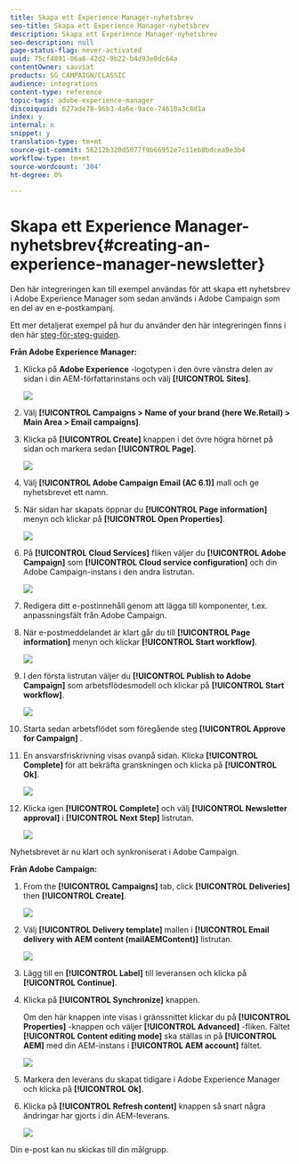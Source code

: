 ```yaml
---
title: Skapa ett Experience Manager-nyhetsbrev
seo-title: Skapa ett Experience Manager-nyhetsbrev
description: Skapa ett Experience Manager-nyhetsbrev
seo-description: null
page-status-flag: never-activated
uuid: 75cf4891-06a6-42d2-9b22-b4d93e0dc64a
contentOwner: sauviat
products: SG_CAMPAIGN/CLASSIC
audience: integrations
content-type: reference
topic-tags: adobe-experience-manager
discoiquuid: 627ade78-96b3-4a6e-9ace-74610a3c8d1a
index: y
internal: n
snippet: y
translation-type: tm+mt
source-git-commit: 56212b320d5077f9b66952e7c11eb8bdcea9e3b4
workflow-type: tm+mt
source-wordcount: '304'
ht-degree: 0%

---
```



# Skapa ett Experience Manager-nyhetsbrev{#creating-an-experience-manager-newsletter}

Den här integreringen kan till exempel användas för att skapa ett nyhetsbrev i Adobe Experience Manager som sedan används i Adobe Campaign som en del av en e-postkampanj.

Ett mer detaljerat exempel på hur du använder den här integreringen finns i den här [steg-för-steg-guiden](https://docs.campaign.adobe.com/doc/AC/getting_started/EN/aem.html).

**Från Adobe Experience Manager:**

1. Klicka på **Adobe Experience** -logotypen i den övre vänstra delen av sidan i din AEM-författarinstans och välj **[!UICONTROL Sites]**.

   ![](assets/aem_uc_1.png)

1. Välj **[!UICONTROL Campaigns > Name of your brand (here We.Retail) > Main Area > Email campaigns]**.
1. Klicka på **[!UICONTROL Create]** knappen i det övre högra hörnet på sidan och markera sedan **[!UICONTROL Page]**.

   ![](assets/aem_uc_2.png)

1. Välj **[!UICONTROL Adobe Campaign Email (AC 6.1)]** mall och ge nyhetsbrevet ett namn.
1. När sidan har skapats öppnar du **[!UICONTROL Page information]** menyn och klickar på **[!UICONTROL Open Properties]**.

   ![](assets/aem_uc_3.png)

1. På **[!UICONTROL Cloud Services]** fliken väljer du **[!UICONTROL Adobe Campaign]** som **[!UICONTROL Cloud service configuration]** och din Adobe Campaign-instans i den andra listrutan.

   ![](assets/aem_uc_4.png)

1. Redigera ditt e-postinnehåll genom att lägga till komponenter, t.ex. anpassningsfält från Adobe Campaign.
1. När e-postmeddelandet är klart går du till **[!UICONTROL Page information]** menyn och klickar **[!UICONTROL Start workflow]**.

   ![](assets/aem_uc_5.png)

1. I den första listrutan väljer du **[!UICONTROL Publish to Adobe Campaign]** som arbetsflödesmodell och klickar på **[!UICONTROL Start workflow]**.

   ![](assets/aem_uc_6.png)

1. Starta sedan arbetsflödet som föregående steg **[!UICONTROL Approve for Campaign]** .
1. En ansvarsfriskrivning visas ovanpå sidan. Klicka **[!UICONTROL Complete]** för att bekräfta granskningen och klicka på **[!UICONTROL Ok]**.

   ![](assets/aem_uc_7.png)

1. Klicka igen **[!UICONTROL Complete]** och välj **[!UICONTROL Newsletter approval]** i **[!UICONTROL Next Step]** listrutan.

   ![](assets/aem_uc_8.png)

Nyhetsbrevet är nu klart och synkroniserat i Adobe Campaign.

**Från Adobe Campaign:**

1. From the **[!UICONTROL Campaigns]** tab, click **[!UICONTROL Deliveries]** then **[!UICONTROL Create]**.

   ![](assets/aem_uc_9.png)

1. Välj **[!UICONTROL Delivery template]** mallen i **[!UICONTROL Email delivery with AEM content (mailAEMContent)]** listrutan.

   ![](assets/aem_uc_10.png)

1. Lägg till en **[!UICONTROL Label]** till leveransen och klicka på **[!UICONTROL Continue]**.
1. Klicka på **[!UICONTROL Synchronize]** knappen.

   Om den här knappen inte visas i gränssnittet klickar du på **[!UICONTROL Properties]** -knappen och väljer **[!UICONTROL Advanced]** -fliken. Fältet **[!UICONTROL Content editing mode]** ska ställas in på **[!UICONTROL AEM]** med din AEM-instans i **[!UICONTROL AEM account]** fältet.

   ![](assets/aem_uc_11.png)

1. Markera den leverans du skapat tidigare i Adobe Experience Manager och klicka på **[!UICONTROL Ok]**.
1. Klicka på **[!UICONTROL Refresh content]** knappen så snart några ändringar har gjorts i din AEM-leverans.

   ![](assets/aem_uc_12.png)

Din e-post kan nu skickas till din målgrupp.
